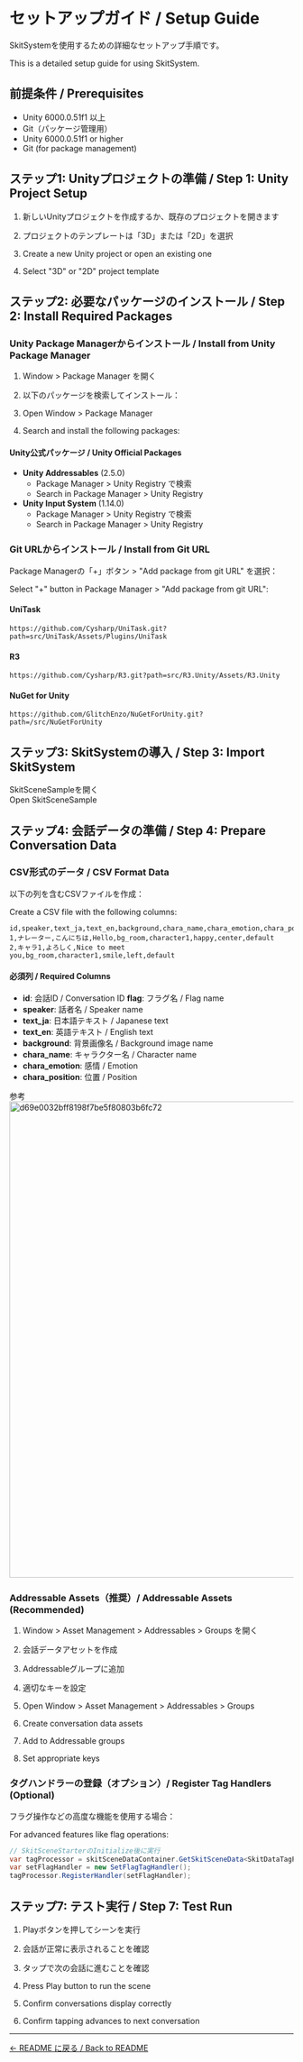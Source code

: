 # セットアップガイド / Setup Guide

SkitSystemを使用するための詳細なセットアップ手順です。

This is a detailed setup guide for using SkitSystem.

## 前提条件 / Prerequisites

- Unity 6000.0.51f1 以上
- Git（パッケージ管理用）
- Unity 6000.0.51f1 or higher
- Git (for package management)

## ステップ1: Unityプロジェクトの準備 / Step 1: Unity Project Setup

1. 新しいUnityプロジェクトを作成するか、既存のプロジェクトを開きます
2. プロジェクトのテンプレートは「3D」または「2D」を選択

1. Create a new Unity project or open an existing one
2. Select "3D" or "2D" project template

## ステップ2: 必要なパッケージのインストール / Step 2: Install Required Packages

### Unity Package Managerからインストール / Install from Unity Package Manager

1. Window > Package Manager を開く
2. 以下のパッケージを検索してインストール：

1. Open Window > Package Manager
2. Search and install the following packages:

#### Unity公式パッケージ / Unity Official Packages
- **Unity Addressables** (2.5.0)
  - Package Manager > Unity Registry で検索
  - Search in Package Manager > Unity Registry
- **Unity Input System** (1.14.0)
  - Package Manager > Unity Registry で検索
  - Search in Package Manager > Unity Registry

### Git URLからインストール / Install from Git URL

Package Managerの「+」ボタン > "Add package from git URL" を選択：

Select "+" button in Package Manager > "Add package from git URL":

#### UniTask
```
https://github.com/Cysharp/UniTask.git?path=src/UniTask/Assets/Plugins/UniTask
```

#### R3
```
https://github.com/Cysharp/R3.git?path=src/R3.Unity/Assets/R3.Unity
```

#### NuGet for Unity
```
https://github.com/GlitchEnzo/NuGetForUnity.git?path=/src/NuGetForUnity
```

## ステップ3: SkitSystemの導入 / Step 3: Import SkitSystem
SkitSceneSampleを開く  
Open SkitSceneSample

## ステップ4: 会話データの準備 / Step 4: Prepare Conversation Data

### CSV形式のデータ / CSV Format Data

以下の列を含むCSVファイルを作成：

Create a CSV file with the following columns:

```csv
id,speaker,text_ja,text_en,background,chara_name,chara_emotion,chara_position,flag
1,ナレーター,こんにちは,Hello,bg_room,character1,happy,center,default
2,キャラ1,よろしく,Nice to meet you,bg_room,character1,smile,left,default
```

#### 必須列 / Required Columns
- **id**: 会話ID / Conversation ID
  **flag**: フラグ名 / Flag name
- **speaker**: 話者名 / Speaker name
- **text_ja**: 日本語テキスト / Japanese text
- **text_en**: 英語テキスト / English text
- **background**: 背景画像名 / Background image name
- **chara_name**: キャラクター名 / Character name
- **chara_emotion**: 感情 / Emotion
- **chara_position**: 位置 / Position

参考
<img width="3449" height="845" alt="d69e0032bff8198f7be5f80803b6fc72" src="https://github.com/user-attachments/assets/5825c77b-28c4-4197-afcd-e5e86ed21a0f" />


### Addressable Assets（推奨）/ Addressable Assets (Recommended)

1. Window > Asset Management > Addressables > Groups を開く
2. 会話データアセットを作成
3. Addressableグループに追加
4. 適切なキーを設定

1. Open Window > Asset Management > Addressables > Groups
2. Create conversation data assets
3. Add to Addressable groups
4. Set appropriate keys

### タグハンドラーの登録（オプション）/ Register Tag Handlers (Optional)

フラグ操作などの高度な機能を使用する場合：

For advanced features like flag operations:

```csharp
// SkitSceneStarterのInitialize後に実行
var tagProcessor = skitSceneDataContainer.GetSkitSceneData<SkitDataTagProcessor>();
var setFlagHandler = new SetFlagTagHandler();
tagProcessor.RegisterHandler(setFlagHandler);
```

## ステップ7: テスト実行 / Step 7: Test Run

1. Playボタンを押してシーンを実行
2. 会話が正常に表示されることを確認
3. タップで次の会話に進むことを確認

1. Press Play button to run the scene
2. Confirm conversations display correctly
3. Confirm tapping advances to next conversation

---

[← README に戻る / Back to README](README.md)
